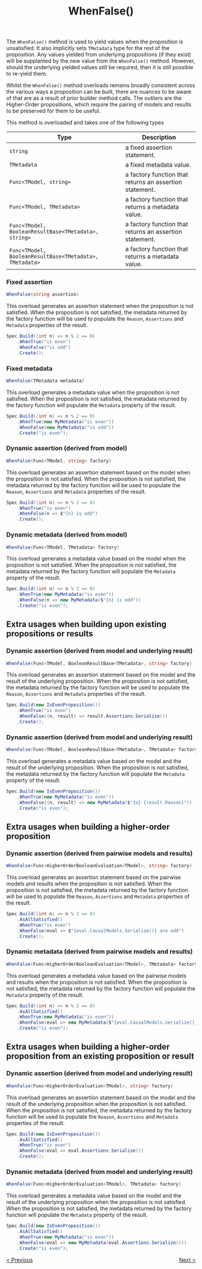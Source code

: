 ﻿---
title: WhenFalse()
category: building
---
The `WhenFalse()` method is used to yield values when the proposition is unsatisfied.
It also implicitly sets `TMetadata` type for the rest of the proposition.
Any values yielded from underlying propositions (if they exist) will be supplanted by the new value from the 
`WhenFalse()` method.
However, should the underlying yielded values still be required, then it is still possible to re-yield them.

Whilst the `WhenFalse()` method overloads remains broadly consistent across the various ways a proposition can be built,
there are nuances to be aware of that are as a result of prior builder method calls.
The outliers are the Higher-Order propositions, which require the pairing of models and results to be preserved for 
them to be useful.

This method is overloaded and takes one of the following types

| Type                                                    | Description                                             |
|---------------------------------------------------------|---------------------------------------------------------|
| `string`                                                | a fixed assertion statement.                            |
| `TMetadata`                                             | a fixed metadata value.                                 |
| `Func<TModel, string>`                                  | a factory function that returns an assertion statement. |
| `Func<TModel, TMetadata>`                               | a factory function that returns a metadata value.       |
| `Func<TModel, BooleanResultBase<TMetadata>, string>`    | a factory function that returns an assertion statement. |
| `Func<TModel, BooleanResultBase<TMetadata>, TMetadata>` | a factory function that returns a metadata value.       |


### Fixed assertion

```csharp
WhenFalse(string assertion)
```

This overload generates an assertion statement when the proposition is not satisfied. When the proposition is not
satisfied, the metadata returned by the factory function will be used to populate the
`Reason`, `Assertions` and `Metadata` properties of the result.

```csharp
Spec.Build((int n) => n % 2 == 0)
    .WhenTrue("is even")
    .WhenFalse("is odd")
    .Create();
```

### Fixed metadata

```csharp
WhenFalse(TMetadata metadata)
```

This overload generates a metadata value when the proposition is not satisfied. When the proposition is not satisfied,
the metadata returned by the factory function will populate the `Metadata`
property of the result.

```csharp
Spec.Build((int n) => n % 2 == 0)
    .WhenTrue(new MyMetadata("is even"))
    .WhenFalse(new MyMetadata("is odd"))
    .Create("is even");
```

### Dynamic assertion (derived from model)

```csharp
WhenFalse(Func<TModel, string> factory)
```

This overload generates an assertion statement based on the model when the proposition is not satisfied. When the
proposition is not satisfied, the metadata returned by the factory function will be used to populate the
`Reason`, `Assertions` and `Metadata` properties of the result.

```csharp
Spec.Build((int n) => n % 2 == 0)
    .WhenTrue("is even")
    .WhenFalse(n => $"{n} is odd")
    .Create();
```

### Dynamic metadata (derived from model)

```csharp
WhenFalse(Func<TModel, TMetadata> factory)
```

This overload generates a metadata value based on the model when the proposition is not satisfied. When the proposition
is not satisfied, the metadata returned by the factory function will populate the `Metadata`
property of the result.

```csharp
Spec.Build((int n) => n % 2 == 0)
    .WhenTrue(new MyMetadata("is even"))
    .WhenFalse(n => new MyMetadata($"{n} is odd"))
    .Create("is even");
```

## Extra usages when building upon existing propositions or results

### Dynamic assertion (derived from model and underlying result)

```csharp
WhenFalse(Func<TModel, BooleanResultBase<TMetadata>, string> factory)
```

This overload generates an assertion statement based on the model and the result of the underlying proposition. When the
proposition is not satisfied, the metadata returned by the factory function will be used to populate the
`Reason`, `Assertions` and `Metadata` properties of the result.

```csharp
Spec.Build(new IsEvenProposition())
    .WhenTrue("is even")
    .WhenFalse((n, result) => result.Assertions.Serialize())
    .Create();
```

### Dynamic assertion (derived from model and underlying result)

```csharp
WhenFalse(Func<TModel, BooleanResultBase<TMetadata>, TMetadata> factory)
```

This overload generates a metadata value based on the model and the result of the underlying proposition. When the
proposition is not satisfied, the metadata returned by the factory function will populate the `Metadata`
property of the result.

```csharp
Spec.Build(new IsEvenProposition())
    .WhenTrue(new MyMetadata("is even"))
    .WhenFalse((n, result) => new MyMetadata($"{n} {result.Reason}"))
    .Create("is even");
```

## Extra usages when building a higher-order proposition

### Dynamic assertion (derived from pairwise models and results)

```csharp
WhenFalse(Func<HigherOrderBooleanEvaluation<TModel>, string> factory)
```

This overload generates an assertion statement based on the pairwise models and results when the proposition is not
satisfied. When the proposition is not satisfied, the metadata returned by the factory function will be used to populate
the `Reason`, `Assertions` and `Metadata` properties of the result.

```csharp
Spec.Build((int n) => n % 2 == 0)
    .AsAllSatisfied()
    .WhenTrue("is even")
    .WhenFalse(eval => $"{eval.CausalModels.Serialize()} are odd")
    .Create();
```

### Dynamic metadata (derived from pairwise models and results)

```csharp
WhenFalse(Func<HigherOrderBooleanEvaluation<TModel>, TMetadata> factory)
```

This overload generates a metadata value based on the pairwise models and results when the proposition is not satisfied.
When the proposition is not satisfied, the metadata returned by the factory function will populate the `Metadata`
property of the result.

```csharp
Spec.Build((int n) => n % 2 == 0)
    .AsAllSatisfied()
    .WhenTrue(new MyMetadata("is even"))
    .WhenFalse(eval => new MyMetadata($"{eval.CausalModels.Serialize()} are odd"))
    .Create("is even");
```

## Extra usages when building a higher-order proposition from an existing proposition or result

### Dynamic assertion (derived from model and underlying result)

```csharp
WhenFalse(Func<HigherOrderEvaluation<TModel>, string> factory)
```

This overload generates an assertion statement based on the model and the result of the underlying proposition when the
proposition is not satisfied. When the proposition is not satisfied, the metadata returned by the factory function will
be used to populate the `Reason`, `Assertions` and `Metadata` properties of the result.

```csharp
Spec.Build(new IsEvenProposition())
    .AsAllSatisfied()
    .WhenTrue("is even")
    .WhenFalse(eval => eval.Assertions.Serialize())
    .Create();
```

### Dynamic metadata (derived from model and underlying result)

```csharp
WhenFalse(Func<HigherOrderEvaluation<TModel>, TMetadata> factory)
```

This overload generates a metadata value based on the model and the result of the underlying proposition when the
proposition is not satisfied. When the proposition is not satisfied, the metadata returned by the factory function will
populate the `Metadata` property of the result.

```csharp
Spec.Build(new IsEvenProposition())
    .AsAllSatisfied()
    .WhenTrue(new MyMetadata("is even"))
    .WhenFalse(eval => new MyMetadata(eval.Assertions.Serialize()))
    .Create("is even");
```

<div style="display: flex; justify-content: space-between">
    <a href="./WhenTrueYield.html">&lt; Previous</a>
    <a href="./WhenFalseYield.html">Next &gt;</a>
</div>